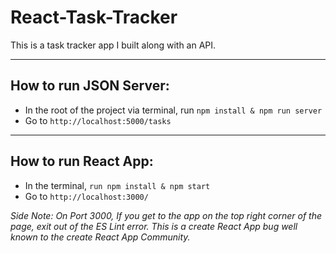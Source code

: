 # React-Task-Tracker
This is a task tracker app I built along with an API.

---

## How to run JSON Server:
- In the root of the project via terminal, run `npm install & npm run server`
- Go to `http://localhost:5000/tasks`

---
## How to run React App:
- In the terminal, `run npm install & npm start`
- Go to `http://localhost:3000/`

_Side Note: On Port 3000, If you get to the app on the top right corner of the page, exit out of the ES Lint error. This is a create React App bug well known to the create React App Community._